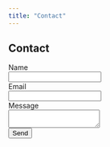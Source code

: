 ```yaml
---
title: "Contact"
---
```


## Contact

<section class="contact-section">

<form>
  <label>Name<br>
    <input type="text" name="name">
  </label>
  <br>
  <label>Email<br>
    <input type="email" name="email">
  </label>
  <br>
  <label>Message<br>
    <textarea name="message"></textarea>
  </label>
  <br>
  <button type="submit">Send</button>
</form>

</section>
